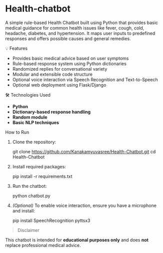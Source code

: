 # Health-chatbot

A simple rule-based Health Chatbot built using Python that provides basic medical guidance for common health issues like fever, cough, cold, headache, diabetes, and hypertension. It maps user inputs to predefined responses and offers possible causes and general remedies.

💡 Features
- Provides basic medical advice based on user symptoms
- Rule-based response system using Python dictionaries
- Randomized replies for conversational variety
- Modular and extensible code structure
- Optional voice interaction via Speech Recognition and Text-to-Speech
- Optional web deployment using Flask/Django

🛠️ Technologies Used

- **Python**
- **Dictionary-based response handling**
- **Random module**
- **Basic NLP techniques**

How to Run

1. Clone the repository:
   
   git clone https://github.com/Kanakamyuvasree/Health-Chatbot.git
   cd Health-Chatbot

2. Install required packages:

   pip install -r requirements.txt
  
3. Run the chatbot:

   python chatbot.py
   
4. *(Optional)* To enable voice interaction, ensure you have a microphone and install:

   pip install SpeechRecognition pyttsx3
  

> Disclaimer

This chatbot is intended for **educational purposes only** and does **not** replace professional medical advice.
